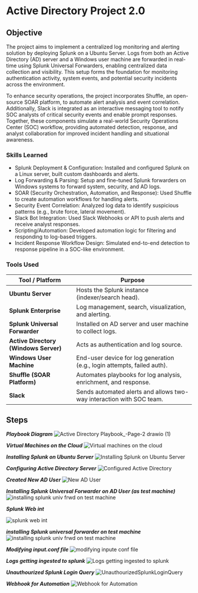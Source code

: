 # Active Directory Project 2.0

## Objective

The project aims to implement a centralized log monitoring and alerting solution by deploying Splunk on a Ubuntu Server. Logs from both an Active Directory (AD) server and a Windows user machine are forwarded in real-time using Splunk Universal Forwarders, enabling centralized data collection and visibility. This setup forms the foundation for monitoring authentication activity, system events, and potential security incidents across the environment.

To enhance security operations, the project incorporates Shuffle, an open-source SOAR platform, to automate alert analysis and event correlation. Additionally, Slack is integrated as an interactive messaging tool to notify SOC analysts of critical security events and enable prompt responses. Together, these components simulate a real-world Security Operations Center (SOC) workflow, providing automated detection, response, and analyst collaboration for improved incident handling and situational awareness.
### Skills Learned

- Splunk Deployment & Configuration: Installed and configured Splunk on a Linux server, built custom dashboards and alerts.
- Log Forwarding & Parsing: Setup and fine-tuned Splunk forwarders on Windows systems to forward system, security, and AD logs.
- SOAR (Security Orchestration, Automation, and Response): Used Shuffle to create automation workflows for handling alerts.
- Security Event Correlation: Analyzed log data to identify suspicious patterns (e.g., brute force, lateral movement).
- Slack Bot Integration: Used Slack Webhooks or API to push alerts and receive analyst responses.
- Scripting/Automation: Developed automation logic for filtering and responding to log-based triggers.
- Incident Response Workflow Design: Simulated end-to-end detection to response pipeline in a SOC-like environment.

### Tools Used

| Tool / Platform                       | Purpose                                                                 |
| ------------------------------------- | ----------------------------------------------------------------------- |
| **Ubuntu Server**                     | Hosts the Splunk instance (indexer/search head).                        |
| **Splunk Enterprise**                 | Log management, search, visualization, and alerting.                    |
| **Splunk Universal Forwarder**        | Installed on AD server and user machine to collect logs.                |
| **Active Directory (Windows Server)** | Acts as authentication and log source.                                  |
| **Windows User Machine**              | End-user device for log generation (e.g., login attempts, failed auth). |
| **Shuffle (SOAR Platform)**           | Automates playbooks for log analysis, enrichment, and response.         |
| **Slack**                             | Sends automated alerts and allows two-way interaction with SOC team.    |


## Steps
***Playbook Diagram***
![Active Directory Playbook_-Page-2 drawio (1)](https://github.com/user-attachments/assets/12560f73-5ac4-4d93-8ce5-befce04699de)

***Virtual Machines on the Cloud***
![Virtual machines on the cloud](https://github.com/user-attachments/assets/b9182423-316c-4541-a235-d251e779380e)

***Installing Splunk on Ubuntu Server***
![Installing Splunk on Ubuntu Server](https://github.com/user-attachments/assets/043d638c-ccea-4625-8b04-d322397b8175)

***Configuring Active Directory Server***
![Configured Active Directory ](https://github.com/user-attachments/assets/48fa144c-39b3-4164-8f04-e8fe152d6a39)

***Created New AD User***
![New AD User](https://github.com/user-attachments/assets/e97af065-2610-46fd-8e91-39e444612dc6)

***Installing Splunk Universal Forwarder on AD User (as test machine)***
![installing splunk univ  frwd on test machine](https://github.com/user-attachments/assets/aac05189-6bb8-4d64-b5e7-654fee5a115f)

***Splunk Web int***

![splunk web int](https://github.com/user-attachments/assets/4270dbe4-b11e-4e5b-87fb-064997d9754a)

***installing Splunk universal forwarder on test machine***
![installing splunk univ  frwd on test machine](https://github.com/user-attachments/assets/868c1d9f-6864-4159-9838-beca03584385)

***Modifying input.conf file***
![modifying inpute conf file](https://github.com/user-attachments/assets/175e122d-c02a-4746-9e80-89de3b9d55ee)

***Logs getting ingested to splunk***
![Logs getting ingested to splunk ](https://github.com/user-attachments/assets/d7aa0a5f-b016-4cc7-9ea9-80e0f207ec98)

***Unauthourized Splunk Login Query***
![UnauthourizedSplunkLoginQuery](https://github.com/user-attachments/assets/6d722a1d-7577-490d-ac6d-a411b9dde57b)

***Webhook for Automation***
![Webhook for Automation](https://github.com/user-attachments/assets/b7ec1dc2-45ad-40ab-a265-e9e8f53e5d05)


